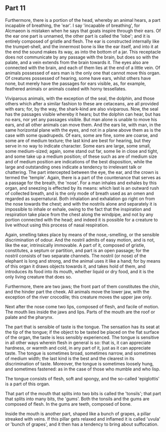 ## Part 11

Furthermore, there is a portion of the head, whereby an animal hears, a part incapable of breathing, the 'ear'.
I say 'incapable of breathing', for Alcmaeon is mistaken when he says that goats inspire through their ears.
Of the ear one part is unnamed, the other part is called the 'lobe'; and it is entirely composed of gristle and flesh.
The ear is constructed internally like the trumpet-shell, and the innermost bone is like the ear itself, and into it at the end the sound makes its way, as into the bottom of a jar.
This receptacle does not communicate by any passage with the brain, but does so with the palate, and a vein extends from the brain towards it.
The eyes also are connected with the brain, and each of them lies at the end of a little vein.
Of animals possessed of ears man is the only one that cannot move this organ.
Of creatures possessed of hearing, some have ears, whilst others have none, but merely have the passages for ears visible, as, for example, feathered animals or animals coated with horny tessellates.

Viviparous animals, with the exception of the seal, the dolphin, and those others which after a similar fashion to these are cetaceans, are all provided with ears; for, by the way, the shark-kind are also viviparous.
Now, the seal has the passages visible whereby it hears; but the dolphin can hear, but has no ears, nor yet any passages visible.
But man alone is unable to move his ears, and all other animals can move them.
And the ears lie, with man, in the same horizontal plane with the eyes, and not in a plane above them as is the case with some quadrupeds.
Of ears, some are fine, some are coarse, and some are of medium texture; the last kind are best for hearing, but they serve in no way to indicate character.
Some ears are large, some small, some medium-sized; again, some stand out far, some lie in close and tight, and some take up a medium position; of these such as are of medium size and of medium position are indications of the best disposition, while the large and outstanding ones indicate a tendency to irrelevant talk or chattering.
The part intercepted between the eye, the ear, and the crown is termed the 'temple'.
Again, there is a part of the countenance that serves as a passage for the breath, the 'nose'.
For a man inhales and exhales by this organ, and sneezing is effected by its means: which last is an outward rush of collected breath, and is the only mode of breath used as an omen and regarded as supernatural.
Both inhalation and exhalation go right on from the nose towards the chest; and with the nostrils alone and separately it is impossible to inhale or exhale, owing to the fact that the inspiration and respiration take place from the chest along the windpipe, and not by any portion connected with the head; and indeed it is possible for a creature to live without using this process of nasal respiration.

Again, smelling takes place by means of the nose,-smelling, or the sensible discrimination of odour.
And the nostril admits of easy motion, and is not, like the ear, intrinsically immovable.
A part of it, composed of gristle, constitutes, a septum or partition, and part is an open passage; for the nostril consists of two separate channels.
The nostril (or nose) of the elephant is long and strong, and the animal uses it like a hand; for by means of this organ it draws objects towards it, and takes hold of them, and introduces its food into its mouth, whether liquid or dry food, and it is the only living creature that does so.

Furthermore, there are two jaws; the front part of them constitutes the chin, and the hinder part the cheek.
All animals move the lower jaw, with the exception of the river crocodile; this creature moves the upper jaw only.

Next after the nose come two lips, composed of flesh, and facile of motion.
The mouth lies inside the jaws and lips.
Parts of the mouth are the roof or palate and the pharynx.

The part that is sensible of taste is the tongue.
The sensation has its seat at the tip of the tongue; if the object to be tasted be placed on the flat surface of the organ, the taste is less sensibly experienced.
The tongue is sensitive in all other ways wherein flesh in general is so: that is, it can appreciate hardness, or warmth and cold, in any part of it, just as it can appreciate taste.
The tongue is sometimes broad, sometimes narrow, and sometimes of medium width; the last kind is the best and the clearest in its discrimination of taste.
Moreover, the tongue is sometimes loosely hung, and sometimes fastened: as in the case of those who mumble and who lisp.

The tongue consists of flesh, soft and spongy, and the so-called 'epiglottis' is a part of this organ.

That part of the mouth that splits into two bits is called the 'tonsils'; that part that splits into many bits, the 'gums'.
Both the tonsils and the gums are composed of flesh.
In the gums are teeth, composed of bone.

Inside the mouth is another part, shaped like a bunch of grapes, a pillar streaked with veins.
If this pillar gets relaxed and inflamed it is called 'uvula' or 'bunch of grapes', and it then has a tendency to bring about suffocation.

